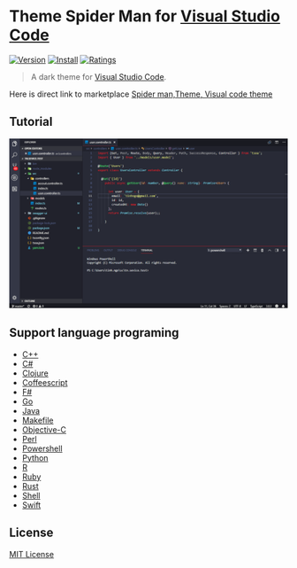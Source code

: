 # Theme Spider Man for [Visual Studio Code](http://code.visualstudio.com)

[![Version](https://vsmarketplacebadge.apphb.com/version-short/jundat95.spiderman.svg)](https://marketplace.visualstudio.com/items?itemName=jundat95.spiderman)
[![Install](https://vsmarketplacebadge.apphb.com/installs-short/jundat95.spiderman.svg)](https://marketplace.visualstudio.com/items?itemName=jundat95.spiderman)
[![Ratings](https://vsmarketplacebadge.apphb.com/rating-short/jundat95.spiderman.svg)](https://marketplace.visualstudio.com/items?itemName=jundat95.spiderman)

> A dark theme for [Visual Studio Code](http://code.visualstudio.com).

Here is direct link to marketplace [Spider man,Theme, Visual code theme](https://marketplace.visualstudio.com/items?itemName=jundat95.spiderman)


## Tutorial

![Theme Spider man](./images/tutorial1.png)


## Support language programing
- [C++](#c++)
- [C#](#c-sharp)
- [Clojure](#clojure)
- [Coffeescript](#coffeescript)
- [F#](#f-sharp)
- [Go](#go)
- [Java](#java)
- [Makefile](#makefile)
- [Objective-C](#objective-c)
- [Perl](#perl)
- [Powershell](#powershell)
- [Python](#python)
- [R](#r)
- [Ruby](#ruby)
- [Rust](#rust)
- [Shell](#shell)
- [Swift](#swift)


## License

[MIT License](./LICENSE)
